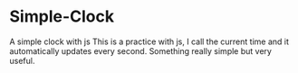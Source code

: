 # Simple-Clock
A simple clock with js
This is a practice with js, I call the current time and it automatically updates every second.
Something really simple but very useful.
